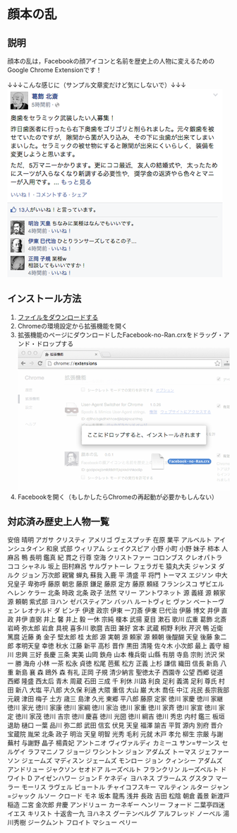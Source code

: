 顔本の乱
===============

## 説明
顔本の乱は，Facebookの顔アイコンと名前を歴史上の人物に変えるためのGoogle Chrome Extensionです！

↓↓↓こんな感じに（サンプル文章変だけど気にしないで）↓↓↓
![ss1](https://raw.githubusercontent.com/ayakix/Facebook-no-Ran/master/ss1.png)



## インストール方法
1. [ファイルをダウンロードする](https://github.com/ayakix/Facebook-no-Ran/raw/master/Facebook-no-Ran.crx)
2. Chromeの環境設定から拡張機能を開く
3. 拡張機能のページにダウンロードしたFacebook-no-Ran.crxをドラッグ・アンド・ドロップする
![ss1](https://raw.githubusercontent.com/ayakix/Facebook-no-Ran/master/ss2.png)
4. Facebookを開く（もしかしたらChromeの再起動が必要かもしんない）

## 対応済み歴史上人物一覧
安倍 晴明
アガサ クリスティ
アメリゴ ヴェスプッチ
在原 業平
アルベルト アインシュタイン
和泉 式部
ウィリアム シェイクスピア
小野 小町
小野 妹子
柿本 人麻呂
鴨 長明
鑑真
紀 貫之
行尊
空海
クリストファー コロンブス
クレオパトラ
ココ シャネル
坂上 田村麻呂
サルヴァトーレ フェラガモ
猿丸大夫
ジャンヌ ダルク
ジョン 万次郎
親鸞
蝉丸
蘇我 入鹿
平 清盛
平 将門
トーマス エジソン
中大兄皇子
卑弥呼
藤原 朝忠
藤原 鎌足
藤原 定方
藤原 頼経
フランシスコ ザビエル
ヘレン ケラー
北条 時政
北条 政子
法然
マリー アントワネット
源 義経
源 頼家
源 頼朝
紫式部
ヨハン ゼバスティアン バッハ
ルートヴィヒ ヴァン ベートーヴェン
レオナルド ダ ビンチ
伊達 政宗
伊東 一刀斎
伊東 巳代治
伊藤 博文
井伊 直政
井伊 直弼
井上 馨
井上 毅
一休 宗純
榎本 武揚
夏目 漱石
歌川 広重
葛飾 北斎
岩崎 弥太郎
岩倉 具視
喜多川 歌麿
吉田 兼好
宮本 武蔵
桐野 利秋
芹沢 鴨
近衛 篤麿
近藤 勇
金子 堅太郎
桂 太郎
源 実朝
源 頼家
源 頼朝
後醍醐 天皇
後藤 象二郎
孝明天皇
幸徳 秋水
江藤 新平
高杉 晋作
黒田 清隆
佐々木 小次郎
最上 義守
細川 忠興
三好 長慶
三条 実美
山岡 鉄舟
山本 権兵衛
山縣 有朋
寺島 宗則
渋沢 栄一
勝 海舟
小林 一茶
松永 貞徳
松尾 芭蕉
松方 正義
上杉 謙信
織田 信長
新島 八重
新島 襄
森 鴎外
森 有礼
正岡 子規
清少納言
聖徳太子
西園寺 公望
西郷 従道
西郷 隆盛
西太后
青木 周蔵
石田 三成
千 利休
川路 利良
足利 義満
足利 尊氏
村田 新八
大塩 平八郎
大久保 利通
大隈 重信
大山 巌
大木 喬任
中江 兆民
長宗我部 元親
津田 梅子
土方 歳三
島津 久光
東郷 平八郎
藤原 定家
徳川 家慶
徳川 家継
徳川 家光
徳川 家康
徳川 家綱
徳川 家治
徳川 家重
徳川 家斉
徳川 家宣
徳川 家定
徳川 家茂
徳川 吉宗
徳川 慶喜
徳川 光圀
徳川 綱吉
徳川 秀忠
内村 鑑三
板垣 退助
樋口 一葉
品川 弥二郎
武田 信玄
伏見 天皇
福澤 諭吉
平賀 源内
別府 晋介
宝蔵院 胤栄
北条 政子
明治 天皇
明智 光秀
毛利 元就
木戸 孝允
柳生 宗厳
与謝 蕪村
与謝野 晶子
楊貴妃
アントニオ ヴィヴァルディ
カミーユ サン=サーンス
セルゲイ ラフマニノフ
ジョージ ワシントン
ジョン アダムズ
トーマス ジェファーソン
ジェームズ マディスン
ジェームズ モンロー
ジョン クィンシー アダムズ
アンドリュー ジャクソン
セオドア ルーズベルト
フランクリン ルーズベルト
ドワイト D アイゼンハワー
ジョン F ケネディ
ヨハネス ブラームス
グスタフ マーラー
モーリス ラヴェル
ピョートル チャイコフスキー
マルティン ルター
ジャン=ジャック ルソー
クロード モネ
坂本 龍馬
浅井 長政
吉田 松陰
朝倉 義景
新渡戸 稲造
二宮 金次郎
弁慶
アンドリュー カーネギー
ヘンリー フォード
二葉亭四迷
イエス キリスト
十返舎一九
ヨハネス グーテンベルグ
アルフレッド ノーベル
湯川秀樹
ジークムント フロイト
マシュー ペリー

